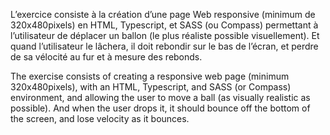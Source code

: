 L’exercice consiste à la création d’une page Web responsive (minimum de 320x480pixels) en HTML, Typescript, et SASS (ou Compass) permettant à l’utilisateur de déplacer un ballon (le plus réaliste possible visuellement). Et quand l’utilisateur le lâchera, il doit rebondir sur le bas de l’écran, et perdre de sa vélocité au fur et à mesure des rebonds.

The exercise consists of creating a responsive web page (minimum 320x480pixels), with an HTML, Typescript, and SASS (or Compass) environment, and allowing the user to move a ball (as visually realistic as possible). And when the user drops it, it should bounce off the bottom of the screen, and lose velocity as it bounces.

